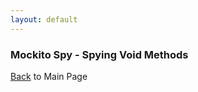 ```yaml
---
layout: default
---
```


### Mockito Spy - Spying Void Methods

[Back](/mockito-crafting-code) to Main Page
